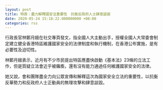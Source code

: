 ```yaml
---
layout: post
title: 特首：盡力解釋國安法重要性　抗衡反政府人士肆意詆毀
date: 2020-05-24 15:18:22.000000000 +08:00
categories: rss
---
```


行政長官林鄭月娥在社交專頁發文，指全國人大主動出手，授權全國人大常委會制定建立健全香港特區維護國家安全的法律制度和執行機制，在香港公布實施，是有必要性及迫切性。

林鄭月娥表示，近月有不少市民提出特區應盡快啟動《基本法》23條的立法工作，但是質疑立法會近乎被癱瘓，還有沒有能力通過任何維護國家安全的法律。

她又說，會和團隊盡全力向公眾宣傳和解釋這次為國家安全立法的重要性，以抗衡反華勢力和反政府人士正動員的無理攻擊和肆意詆毀。
